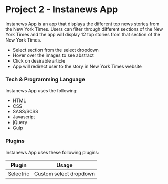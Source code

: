 # Project 2 - Instanews App
Instanews App is an app that displays the different top news stories from the New York Times. Users can filter through different sections of the New York Times and the app will display 12 top stories from that section of the New York Times. 

  - Select section from the select dropdown
  - Hover over the images to see abstract
  - Click on desirable article
  - App will redirect user to the story in New York Times website

### Tech & Programming Language
Instanews App uses the following:

* HTML
* CSS
* SASS/SCSS
* Javascript
* jQuery
* Gulp

### Plugins
Instanews App uses these following plugins:

| Plugin | Usage |
| ------ | ------ |
| Selectric | Custom select dropdown |